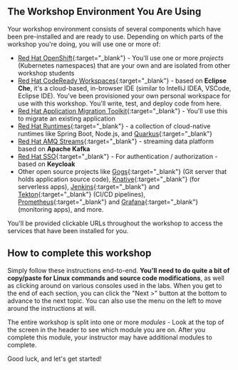 ## The Workshop Environment You Are Using

Your workshop environment consists of several components which have been pre-installed and are ready to use. Depending on which parts of the workshop you're doing, you will use one or more of:

* [Red Hat OpenShift](https://www.openshift.com/){:target="_blank"} - You'll use one or more _projects_ (Kubernetes namespaces) that are your own and are isolated from other workshop students
* [Red Hat CodeReady Workspaces](https://developers.redhat.com/products/codeready-workspaces/overview){:target="_blank"} - based on **Eclipse Che**, it's a cloud-based, in-browser IDE (similar to IntelliJ IDEA, VSCode, Eclipse IDE). You've been provisioned your own personal workspace for use with this workshop. You'll write, test, and deploy code from here.
* [Red Hat Application Migration Toolkit](https://developers.redhat.com/products/rhamt){:target="_blank"} - You'll use this to migrate an existing application
* [Red Hat Runtimes](https://www.redhat.com/en/products/runtimes){:target="_blank"} - a collection of cloud-native runtimes like Spring Boot, Node.js, and [Quarkus](https://quarkus.io){:target="_blank"}
* [Red Hat AMQ Streams](https://www.redhat.com/en/technologies/jboss-middleware/amq){:target="_blank"} - streaming data platform based on **Apache Kafka**
* [Red Hat SSO](https://access.redhat.com/products/red-hat-single-sign-on){:target="_blank"} - For authentication / authorization - based on **Keycloak**
* Other open source projects like [Gogs](https://gogs.io/){:target="_blank"} (Git server that holds application source code), [Knative](https://knative.dev){:target="_blank"} (for serverless apps), [Jenkins](https://jenkins.io/){:target="_blank"} and [Tekton](https://cloud.google.com/tekton/){:target="_blank"} (CI/CD pipelines), [Prometheus](https://prometheus.io){:target="_blank"} and [Grafana](https://grafana.com){:target="_blank"} (monitoring apps), and more.

You'll be provided clickable URLs throughout the workshop to access the services that have been installed for you.

## How to complete this workshop

Simply follow these instructions end-to-end. **You'll need to do quite a bit of copy/paste for Linux commands and source code modifications**, as well as clicking around on various consoles used in the labs. When you get to the end of each section, you can click the "Next >" button at the bottom to advance to the next topic. You can also use the menu on the left to move around the instructions at will.

The entire workshop is split into one or more _modules_ - Look at the top of the screen in the header to see which module you are on. After you complete this module, your instructor may have additional modules to complete.

Good luck, and let's get started!